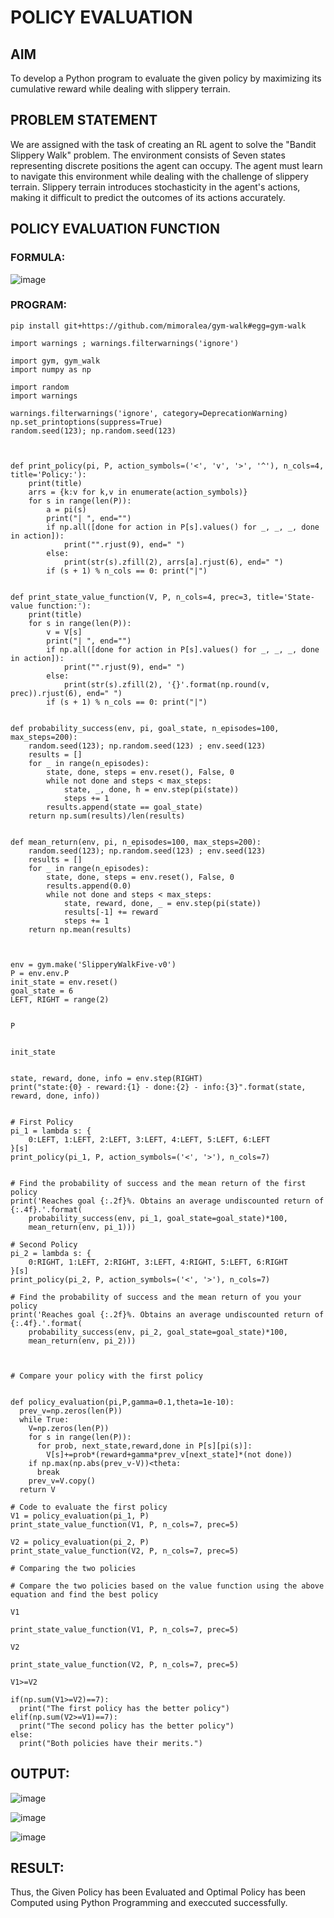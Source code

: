 # POLICY EVALUATION

## AIM
To develop a Python program to evaluate the given policy by maximizing its cumulative reward while dealing with slippery terrain.

## PROBLEM STATEMENT
We are assigned with the task of creating an RL agent to solve the "Bandit Slippery Walk" problem.
The environment consists of Seven states representing discrete positions the agent can occupy.
The agent must learn to navigate this environment while dealing with the challenge of slippery terrain.
Slippery terrain introduces stochasticity in the agent's actions, making it difficult to predict the outcomes of its actions accurately.

## POLICY EVALUATION FUNCTION
### FORMULA:
![image](https://github.com/user-attachments/assets/8701d70f-bd9e-445c-8726-3080a501664f)
### PROGRAM:

```
pip install git+https://github.com/mimoralea/gym-walk#egg=gym-walk
```

```
import warnings ; warnings.filterwarnings('ignore')

import gym, gym_walk
import numpy as np

import random
import warnings

warnings.filterwarnings('ignore', category=DeprecationWarning)
np.set_printoptions(suppress=True)
random.seed(123); np.random.seed(123)



def print_policy(pi, P, action_symbols=('<', 'v', '>', '^'), n_cols=4, title='Policy:'):
    print(title)
    arrs = {k:v for k,v in enumerate(action_symbols)}
    for s in range(len(P)):
        a = pi(s)
        print("| ", end="")
        if np.all([done for action in P[s].values() for _, _, _, done in action]):
            print("".rjust(9), end=" ")
        else:
            print(str(s).zfill(2), arrs[a].rjust(6), end=" ")
        if (s + 1) % n_cols == 0: print("|")


def print_state_value_function(V, P, n_cols=4, prec=3, title='State-value function:'):
    print(title)
    for s in range(len(P)):
        v = V[s]
        print("| ", end="")
        if np.all([done for action in P[s].values() for _, _, _, done in action]):
            print("".rjust(9), end=" ")
        else:
            print(str(s).zfill(2), '{}'.format(np.round(v, prec)).rjust(6), end=" ")
        if (s + 1) % n_cols == 0: print("|")


def probability_success(env, pi, goal_state, n_episodes=100, max_steps=200):
    random.seed(123); np.random.seed(123) ; env.seed(123)
    results = []
    for _ in range(n_episodes):
        state, done, steps = env.reset(), False, 0
        while not done and steps < max_steps:
            state, _, done, h = env.step(pi(state))
            steps += 1
        results.append(state == goal_state)
    return np.sum(results)/len(results)


def mean_return(env, pi, n_episodes=100, max_steps=200):
    random.seed(123); np.random.seed(123) ; env.seed(123)
    results = []
    for _ in range(n_episodes):
        state, done, steps = env.reset(), False, 0
        results.append(0.0)
        while not done and steps < max_steps:
            state, reward, done, _ = env.step(pi(state))
            results[-1] += reward
            steps += 1
    return np.mean(results)



env = gym.make('SlipperyWalkFive-v0')
P = env.env.P
init_state = env.reset()
goal_state = 6
LEFT, RIGHT = range(2)


P


init_state


state, reward, done, info = env.step(RIGHT)
print("state:{0} - reward:{1} - done:{2} - info:{3}".format(state, reward, done, info))


# First Policy
pi_1 = lambda s: {
    0:LEFT, 1:LEFT, 2:LEFT, 3:LEFT, 4:LEFT, 5:LEFT, 6:LEFT
}[s]
print_policy(pi_1, P, action_symbols=('<', '>'), n_cols=7)


# Find the probability of success and the mean return of the first policy
print('Reaches goal {:.2f}%. Obtains an average undiscounted return of {:.4f}.'.format(
    probability_success(env, pi_1, goal_state=goal_state)*100,
    mean_return(env, pi_1)))

# Second Policy
pi_2 = lambda s: {
    0:RIGHT, 1:LEFT, 2:RIGHT, 3:LEFT, 4:RIGHT, 5:LEFT, 6:RIGHT
}[s]
print_policy(pi_2, P, action_symbols=('<', '>'), n_cols=7)

# Find the probability of success and the mean return of you your policy
print('Reaches goal {:.2f}%. Obtains an average undiscounted return of {:.4f}.'.format(
    probability_success(env, pi_2, goal_state=goal_state)*100,
    mean_return(env, pi_2)))



# Compare your policy with the first policy


def policy_evaluation(pi,P,gamma=0.1,theta=1e-10):
  prev_v=np.zeros(len(P))
  while True:
    V=np.zeros(len(P))
    for s in range(len(P)):
      for prob, next_state,reward,done in P[s][pi(s)]:
        V[s]+=prob*(reward+gamma*prev_v[next_state]*(not done))
    if np.max(np.abs(prev_v-V))<theta:
      break
    prev_v=V.copy()
  return V
```

```
# Code to evaluate the first policy
V1 = policy_evaluation(pi_1, P)
print_state_value_function(V1, P, n_cols=7, prec=5)

```
```
V2 = policy_evaluation(pi_2, P)
print_state_value_function(V2, P, n_cols=7, prec=5)
```
```
# Comparing the two policies

# Compare the two policies based on the value function using the above equation and find the best policy

V1

print_state_value_function(V1, P, n_cols=7, prec=5)

V2

print_state_value_function(V2, P, n_cols=7, prec=5)

V1>=V2

if(np.sum(V1>=V2)==7):
  print("The first policy has the better policy")
elif(np.sum(V2>=V1)==7):
  print("The second policy has the better policy")
else:
  print("Both policies have their merits.")
```

## OUTPUT:

![image](https://github.com/user-attachments/assets/818ebd3c-c284-4d1d-aa88-4444e9cf08d8)


![image](https://github.com/user-attachments/assets/4ec4b8f5-e15f-4765-83a2-350eec367378)


![image](https://github.com/user-attachments/assets/bd159b7a-dbd2-4ef6-b734-c2928ddd14ba)



## RESULT:
Thus, the Given Policy has been Evaluated and Optimal Policy has been Computed using Python Programming and execcuted successfully.
